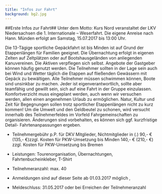 ```yaml
---
title: "Infos zur Fahrt"
background: bg2.jpg
---
```

##Erste Infos zur Fahrt##
Unter dem Motto: Kurs Nord veranstaltet der LKV Niedersachsen die  1. Internationale – Weserfahrt.
Die eigene Anreise nach Hann. Münden erfolgt am Samstag, 15.07.2017 bis 13:00 Uhr.

Die 13-Tägige sportliche Gepäckfahrt ist  bis Minden ist auf Grund der Etappenlängen für Familien geeignet. Die Übernachtung erfolgt in eigenen Zelten auf Zeltplätzen oder auf Bootshausgeländen von anliegenden Kanuvereinen. Die Aktiven verpflegen sich selbst. Angebote der Gastgeber können häufig genutzt werden. Die Teilnehmer sollten in der Lage sein auch bei Wind und Wetter täglich die Etappen auf fließenden Gewässern mit Gepäck zu bewältigen. Alle Teilnehmer müssen schwimmen können, Boote sind unsinkbar zu machen. Jeder ist eigenverantwortlich, sollte aber teamfähig und gewillt sein, sich auf eine Fahrt in der Gruppe einzulassen. Komfortverzicht muss eingeplant werden, auch wenn wir versuchen werden, allen einen angenehmen Urlaub zu ermöglichen. Natur, Kultur und Zeit für Begegnungen sollen trotz sportlicher Etappenlängen nicht zu kurz kommen! Um die Umwelt und den Geldbeutel zu schonen, wird versucht innerhalb des Teilnehmerfeldes im Vorfeld Fahrgemeinschaften zu organisieren. Änderungen sind vorbehalten, es können sich ggf. kurzfristige Detail- Fahrtenanpassungen ergeben. 

- Teilnehmergebühr p.P. für DKV Mitglieder, Nichtmitglieder  in (.)
90,- € (135,- €)zzgl. Kosten für PKW-Umsetzung bis Minden 
140,- € (210,- €) zzgl. Kosten für PKW-Umsetzung bis Bremen


- Leistungen: 
Tourenorganisation, Übernachtungen, Fahrtenbucheinkleber, T-Shirt


- Teilnehmeranzahl:
max. 40


- Anmeldungen sind auf dieser  Seite ab 01.03.2017  möglich ,

-  Meldeschluss: 31.05.2017 oder bei Erreichen der Teilnehmeranzahl
